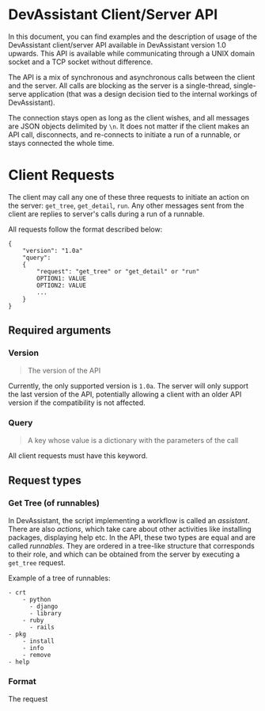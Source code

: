 # DevAssistant Client/Server API

In this document, you can find examples and the description of usage of the
DevAssistant client/server API available in DevAssistant version 1.0 upwards.
This API is available while communicating through a UNIX domain socket and a
TCP socket without difference.

The API is a mix of synchronous and asynchronous calls between the client and
the server. All calls are blocking as the server is a single-thread,
single-serve application (that was a design decision tied to the internal
workings of DevAssistant).

The connection stays open as long as the client wishes, and all messages are
JSON objects delimited by `\n`. It does not matter if the client makes an API
call, disconnects, and re-connects to initiate a run of a runnable, or stays
connected the whole time.

# Client Requests

The client may call any one of these three requests to initiate an action on
the server: `get_tree`, `get_detail`, `run`. Any other messages sent from the
client are replies to server's calls during a run of a runnable.

All requests follow the format described below:
```
{
    "version": "1.0a"
    "query":
    {
        "request": "get_tree" or "get_detail" or "run"
        OPTION1: VALUE
        OPTION2: VALUE
        ...
    }
}
```

## Required arguments

### Version

> The version of the API

Currently, the only supported version is `1.0a`. The server will only support
the last version of the API, potentially allowing a client with an older API
version if the compatibility is not affected.

### Query

> A key whose value is a dictionary with the parameters of the call

All client requests must have this keyword.

## Request types

### Get Tree (of runnables)

In DevAssistant, the script implementing a workflow is called an *assistant*.
There are also *actions*, which take care about other activities like
installing packages, displaying help etc. In the API, these two types are equal
and are called *runnables*. They are ordered in a tree-like structure that
corresponds to their role, and which can be obtained from the server by
executing a `get_tree` request.

Example of a tree of runnables:
```
- crt
    - python
      - django
      - library
    - ruby
      - rails
- pkg
    - install
    - info
    - remove
- help
```

### Format

The request
